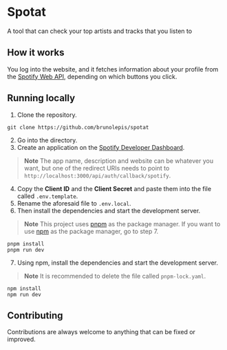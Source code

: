 # Spotat

A tool that can check your top artists and tracks that you listen to

## How it works

You log into the website, and it fetches information about your profile from the [Spotify Web API](https://developer.spotify.com/), depending on which buttons you click.

## Running locally

1. Clone the repository.

```
git clone https://github.com/brunolepis/spotat
```

2. Go into the directory.
3. Create an application on the [Spotify Developer Dashboard](https://developer.spotify.com/dashboard).
> **Note** The app name, description and website can be whatever you want, but one of the redirect URIs needs to point to `http://localhost:3000/api/auth/callback/spotify`.

4. Copy the **Client ID** and the **Client Secret** and paste them into the file called `.env.template`.
5. Rename the aforesaid file to `.env.local`.
6. Then install the dependencies and start the development server.

> **Note** This project uses [pnpm](https://pnpm.io) as the package manager. If you want to use [npm](https://docs.npmjs.com/downloading-and-installing-node-js-and-npm) as the package manager, go to step 7.

```
pnpm install
pnpm run dev
```

7. Using npm, install the dependencies and start the development server.

> **Note** It is recommended to delete the file called `pnpm-lock.yaml`.

```
npm install
npm run dev
```

## Contributing

Contributions are always welcome to anything that can be fixed or improved.
